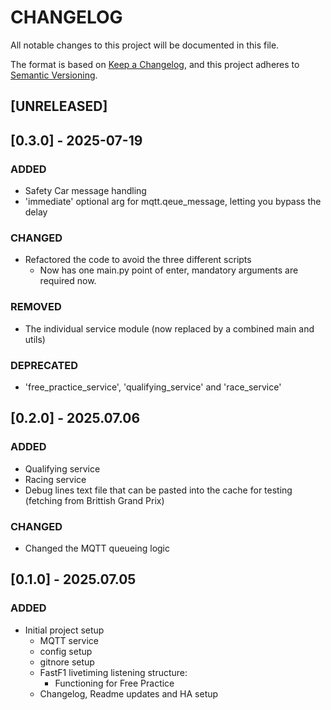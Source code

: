 # CHANGELOG

All notable changes to this project will be documented in this file.

The format is based on [Keep a Changelog](https://keepachangelog.com/en/1.1.0/),
and this project adheres to [Semantic Versioning](https://semver.org/spec/v2.0.0.html).

## [UNRELEASED]

## [0.3.0] - 2025-07-19

### ADDED
- Safety Car message handling
- 'immediate' optional arg for mqtt.qeue_message, letting you bypass the delay

### CHANGED
- Refactored the code to avoid the three different scripts
  - Now has one main.py point of enter, mandatory arguments are required now.

### REMOVED
- The individual service module (now replaced by a combined main and utils)

### DEPRECATED
- 'free_practice_service', 'qualifying_service' and 'race_service'

## [0.2.0] - 2025.07.06

### ADDED
- Qualifying service
- Racing service
- Debug lines text file that can be pasted into the cache for testing (fetching from Brittish Grand Prix)

### CHANGED
- Changed the MQTT queueing logic

## [0.1.0] - 2025.07.05

### ADDED
- Initial project setup
  - MQTT service
  - config setup
  - gitnore setup
  - FastF1 livetiming listening structure:
    - Functioning for Free Practice
  - Changelog, Readme updates and HA setup